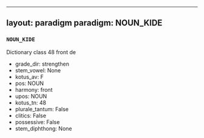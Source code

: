 
---
layout: paradigm
paradigm: NOUN_KIDE
---
### ` NOUN_KIDE `

Dictionary class 48 front de
* grade_dir: strengthen
* stem_vowel: None
* kotus_av: F
* pos: NOUN
* harmony: front
* upos: NOUN
* kotus_tn: 48
* plurale_tantum: False
* clitics: False
* possessive: False
* stem_diphthong: None
